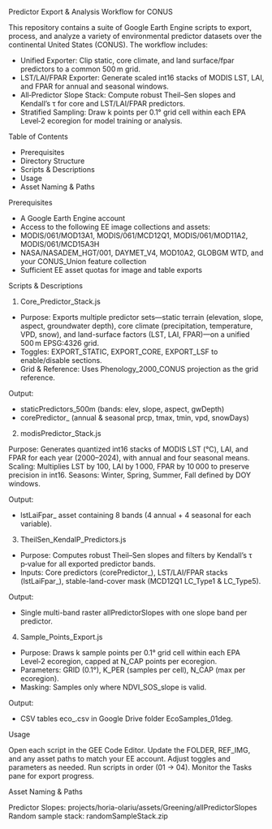 Predictor Export & Analysis Workflow for CONUS

This repository contains a suite of Google Earth Engine scripts to export, process, and analyze a variety of environmental predictor datasets over the continental United States (CONUS). The workflow includes:

- Unified Exporter: Clip static, core climate, and land surface/fpar predictors to a common 500 m grid.
- LST/LAI/FPAR Exporter: Generate scaled int16 stacks of MODIS LST, LAI, and FPAR for annual and seasonal windows.
- All‑Predictor Slope Stack: Compute robust Theil–Sen slopes and Kendall’s τ for core and LST/LAI/FPAR predictors.
- Stratified Sampling: Draw k points per 0.1° grid cell within each EPA Level‑2 ecoregion for model training or analysis.


Table of Contents

- Prerequisites
- Directory Structure
- Scripts & Descriptions
- Usage
- Asset Naming & Paths


Prerequisites

- A Google Earth Engine account
- Access to the following EE image collections and assets:
- MODIS/061/MOD13A1, MODIS/061/MCD12Q1, MODIS/061/MOD11A2, MODIS/061/MCD15A3H
- NASA/NASADEM_HGT/001, DAYMET_V4, MOD10A2, GLOBGM WTD, and your CONUS_Union feature collection
- Sufficient EE asset quotas for image and table exports


Scripts & Descriptions

1. Core_Predictor_Stack.js

- Purpose: Exports multiple predictor sets—static terrain (elevation, slope, aspect, groundwater depth), core climate (precipitation, temperature, VPD, snow), and land-surface factors (LST, LAI, FPAR)—on a unified 500 m EPSG:4326 grid.
- Toggles: EXPORT_STATIC, EXPORT_CORE, EXPORT_LSF to enable/disable sections.
- Grid & Reference: Uses Phenology_2000_CONUS projection as the grid reference.

Output:

- staticPredictors_500m (bands: elev, slope, aspect, gwDepth)
- corePredictor_<year> (annual & seasonal prcp, tmax, tmin, vpd, snowDays)

2. modisPredictor_Stack.js

Purpose: Generates quantized int16 stacks of MODIS LST (°C), LAI, and FPAR for each year (2000–2024), with annual and four seasonal means.
Scaling: Multiplies LST by 100, LAI by 1 000, FPAR by 10 000 to preserve precision in int16.
Seasons: Winter, Spring, Summer, Fall defined by DOY windows.

Output: 

- lstLaiFpar_<year> asset containing 8 bands (4 annual + 4 seasonal for each variable).

3. TheilSen_KendalP_Predictors.js

- Purpose: Computes robust Theil–Sen slopes and filters by Kendall’s τ p‑value for all exported predictor bands.
- Inputs:   Core predictors (corePredictor_), LST/LAI/FPAR stacks (lstLaiFpar_), stable-land-cover mask (MCD12Q1 LC_Type1 & LC_Type5).

Output: 

- Single multi-band raster allPredictorSlopes with one slope band per predictor.

4. Sample_Points_Export.js

- Purpose: Draws k sample points per 0.1° grid cell within each EPA Level‑2 ecoregion, capped at N_CAP points per ecoregion.
- Parameters: GRID (0.1°), K_PER (samples per cell), N_CAP (max per ecoregion).
- Masking: Samples only where NDVI_SOS_slope is valid.

Output: 
- CSV tables eco_<EcoregionName>.csv in Google Drive folder EcoSamples_01deg.


Usage

Open each script in the GEE Code Editor.
Update the FOLDER, REF_IMG, and any asset paths to match your EE account.
Adjust toggles and parameters as needed.
Run scripts in order (01 → 04).
Monitor the Tasks pane for export progress.


Asset Naming & Paths

Predictor Slopes: projects/horia-olariu/assets/Greening/allPredictorSlopes
Random sample stack: randomSampleStack.zip
